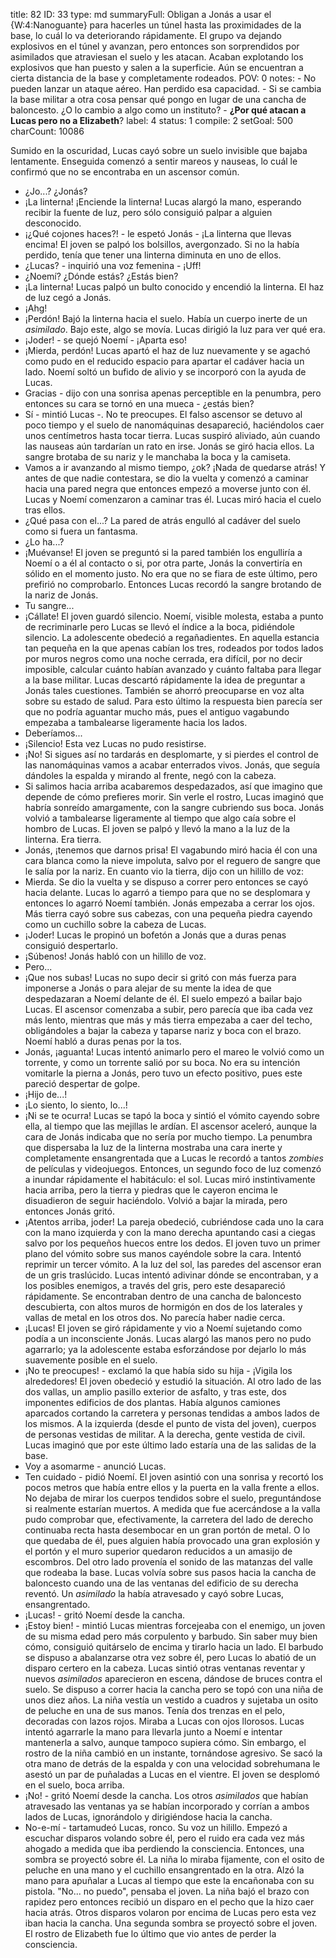 title:          82
ID:             33
type:           md
summaryFull:    Obligan a Jonás a usar el {W:4:Nanoguante} para hacerles un túnel hasta las proximidades de la base, lo cuál lo va deteriorando rápidamente. El grupo va dejando explosivos en el túnel y avanzan, pero entonces son sorprendidos por asimilados que atraviesan el suelo y les atacan. Acaban explotando los explosivos que han puesto y salen a la superficie. Aún se encuentran a cierta distancia de la base y completamente rodeados.
POV:            0
notes:          - No pueden lanzar un ataque aéreo. Han perdido esa capacidad.
                - Si se cambia la base militar a otra cosa pensar qué pongo en lugar de una cancha de baloncesto. ¿O lo cambio a algo como un instituto?
                - **¿Por qué atacan a Lucas pero no a Elizabeth**?
label:          4
status:         1
compile:        2
setGoal:        500
charCount:      10086


Sumido en la oscuridad, Lucas cayó sobre un suelo invisible que bajaba lentamente.
Enseguida comenzó a sentir mareos y nauseas, lo cuál le confirmó que no se encontraba en un ascensor común.
- ¿Jo...? ¿Jonás?
- ¡La linterna! ¡Enciende la linterna!
Lucas alargó la mano, esperando recibir la fuente de luz, pero sólo consiguió palpar a alguien desconocido.
- ¡¿Qué cojones haces?! - le espetó Jonás - ¡La linterna que llevas encima!
El joven se palpó los bolsillos, avergonzado. Si no la había perdido, tenía que tener una linterna diminuta en uno de ellos.
- ¿Lucas? - inquirió una voz femenina - ¡Uff!
- ¿Noemí? ¿Dónde estás? ¿Estás bien?
- ¡La linterna!
Lucas palpó un bulto conocido y encendió la linterna. El haz de luz cegó a Jonás.
- ¡Ahg!
- ¡Perdón!
Bajó la linterna hacia el suelo. Había un cuerpo inerte de un *asimilado*. Bajo este, algo se movía.
Lucas dirigió la luz para ver qué era.
- ¡Joder! - se quejó Noemí - ¡Aparta eso!
- ¡Mierda, perdón!
Lucas apartó el haz de luz nuevamente y se agachó como pudo en el reducido espacio para apartar el cadáver hacia un lado. Noemí soltó un bufido de alivio y se incorporó con la ayuda de Lucas.
- Gracias - dijo con una sonrisa apenas perceptible en la penumbra, pero entonces su cara se tornó en una mueca - ¿estás bien?
- Sí - mintió Lucas -. No te preocupes.
El falso ascensor se detuvo al poco tiempo y el suelo de nanomáquinas desapareció, haciéndolos caer unos centímetros hasta tocar tierra. Lucas suspiró aliviado, aún cuando las nauseas aún tardarían un rato en irse.
Jonás se giró hacia ellos. La sangre brotaba de su nariz y le manchaba la boca y la camiseta.
- Vamos a ir avanzando al mismo tiempo, ¿ok? ¡Nada de quedarse atrás!
Y antes de que nadie contestara, se dio la vuelta y comenzó a caminar hacia una pared negra que entonces empezó a moverse junto con él.
Lucas y Noemí comenzaron a caminar tras él. Lucas miró hacia el cuelo tras ellos.
- ¿Qué pasa con el...?
La pared de atrás engulló al cadáver del suelo como si fuera un fantasma.
- ¿Lo ha...?
- ¡Muévanse!
El joven se preguntó si la pared también los engulliría a Noemí o a él al contacto o si, por otra parte, Jonás la convertiría en sólido en el momento justo.
No era que no se fiara de este último, pero prefirió no comprobarlo.
Entonces Lucas recordó la sangre brotando de la nariz de Jonás.
- Tu sangre...
- ¡Cállate!
El joven guardó silencio. Noemí, visible molesta, estaba a punto de recriminarle pero Lucas se llevó el índice a la boca, pidiéndole silencio. La adolescente obedeció a regañadientes.
En aquella estancia tan pequeña en la que apenas cabían los tres, rodeados por todos lados por muros negros como una noche cerrada, era difícil, por no decir imposible, calcular cuánto habían avanzado y cuánto faltaba para llegar a la base militar.
Lucas descartó rápidamente la idea de preguntar a Jonás tales cuestiones. También se ahorró preocuparse en voz alta sobre su estado de salud.
Para esto último la respuesta bien parecía ser que no podría aguantar mucho más, pues el antiguo vagabundo empezaba a tambalearse ligeramente hacia los lados.
- Deberíamos...
- ¡Silencio!
Esta vez Lucas no pudo resistirse.
- ¡No! Si sigues así no tardarás en desplomarte, y si pierdes el control de las nanomáquinas vamos a acabar enterrados vivos.
Jonás, que seguía dándoles la espalda y  mirando al frente, negó con la cabeza.
- Si salimos hacia arriba acabaremos despedazados, así que imagino que depende de cómo prefieres morir.
Sin verle el rostro, Lucas imaginó que habría sonreído  amargamente, con la sangre cubriendo sus boca.
Jonás volvió a tambalearse ligeramente al tiempo que algo caía  sobre el hombro de Lucas. El joven se palpó y llevó la mano a la luz de la linterna.
Era tierra.
- Jonás, ¡tenemos que darnos prisa!
El vagabundo miró hacia él con una cara blanca como la nieve impoluta, salvo por el reguero de sangre que le salía por la nariz.
En cuanto vio la tierra, dijo con un hilillo de voz:
- Mierda.
Se dio la vuelta y se dispuso a correr pero entonces se cayó hacia delante. Lucas lo agarró a tiempo para que no se desplomara y entonces lo agarró Noemí también.
Jonás empezaba a cerrar los ojos. Más tierra cayó sobre sus cabezas, con una pequeña piedra cayendo como un cuchillo sobre la cabeza de Lucas.
- ¡Joder!
Lucas le propinó un bofetón a Jonás que a duras penas consiguió despertarlo.
- ¡Súbenos!
Jonás habló con un hilillo de voz.
- Pero...
- ¡Que nos subas!
Lucas no supo decir si gritó con más fuerza para imponerse a Jonás o para alejar de su mente la idea de que despedazaran a Noemí delante de él.
El suelo empezó a bailar bajo Lucas.
El ascensor comenzaba a subir, pero parecía que iba cada vez más lento, mientras que más y más tierra empezaba a caer del techo, obligándoles a bajar la cabeza y taparse nariz y boca con el brazo.
Noemí habló a duras penas por la tos.
- Jonás, ¡aguanta!
Lucas intentó animarlo pero el mareo le volvió como un torrente, y como un torrente salió por su boca.
No era su intención vomitarle la pierna a Jonás, pero tuvo un efecto positivo, pues este pareció despertar de golpe.
- ¡Hijo de...!
- ¡Lo siento, lo siento, lo...!
- ¡Ni se te ocurra!
Lucas se tapó la boca y sintió el vómito cayendo sobre ella, al tiempo que las mejillas le ardían.
El ascensor aceleró, aunque la cara de Jonás indicaba que no sería por mucho tiempo. La penumbra que dispersaba la luz de la linterna mostraba una cara inerte y completamente ensangrentada que a Lucas le recordó a tantos *zombies* de películas y videojuegos.
Entonces, un segundo foco de luz comenzó a inundar rápidamente el habitáculo: el sol. Lucas miró instintivamente hacia arriba, pero la tierra y piedras que le cayeron encima le disuadieron de seguir haciéndolo.
Volvió a bajar la mirada, pero entonces Jonás gritó.
- ¡Atentos arriba, joder!
La pareja obedeció, cubriéndose cada uno la cara con la mano izquierda y con la mano derecha apuntando casi a ciegas salvo por los pequeños huecos entre los dedos.
El joven tuvo un primer plano del vómito sobre sus manos cayéndole sobre la cara. Intentó reprimir un tercer vómito.
A la luz del sol, las paredes del ascensor eran de un gris traslúcido. Lucas intentó adivinar dónde se encontraban, y a los posibles enemigos, a través del gris, pero este desapareció rápidamente.
Se encontraban dentro de una cancha de baloncesto descubierta, con altos muros de hormigón en dos de los laterales y vallas de metal en los otros dos.
No parecía haber nadie cerca.
- ¡Lucas!
El joven se giró rápidamente y vio a Noemí sujetando como podía a un inconsciente Jonás. Lucas alargó las manos pero no pudo agarrarlo; ya la adolescente estaba esforzándose por dejarlo lo más suavemente posible en el suelo.
- ¡No te preocupes! - exclamó la que había sido su hija - ¡Vigila los alrededores!
El joven obedeció y estudió la situación.
Al otro lado de las dos vallas, un amplio pasillo exterior de asfalto, y tras este, dos imponentes edificios de dos plantas.
Había algunos camiones aparcados cortando la carretera y personas tendidas a ambos lados de los mismos. A la izquierda (desde el punto de vista del joven), cuerpos de personas vestidas de militar. A la derecha, gente vestida de civil. Lucas imaginó que por este último lado estaría una de las salidas de la base.
- Voy a asomarme - anunció Lucas.
- Ten cuidado - pidió Noemí.
El joven asintió con una sonrisa y recortó los pocos metros que había entre ellos y la puerta en la valla frente a ellos. No dejaba de mirar los cuerpos tendidos sobre el suelo, preguntándose si realmente estarían muertos. A medida que fue acercándose a la valla pudo comprobar que, efectivamente, la carretera del lado de derecho continuaba recta hasta desembocar en un gran portón de metal. O lo que quedaba de él, pues alguien había provocado una gran explosión y el portón y el muro superior quedaron reducidos a un amasijo de escombros.
Del otro lado provenía el sonido de las matanzas del valle que rodeaba la base.
Lucas volvía sobre sus pasos hacia la cancha de baloncesto cuando una de las ventanas del edificio de su derecha reventó. Un *asimilado* la había atravesado y cayó sobre Lucas, ensangrentado.
- ¡Lucas! - gritó Noemí desde la cancha.
- ¡Estoy bien! - mintió Lucas mientras forcejeaba con el enemigo, un joven de su misma edad pero más corpulento y barbudo.
Sin saber muy bien cómo, consiguió quitárselo de encima y tirarlo hacia un lado. El barbudo se dispuso a abalanzarse otra vez sobre él, pero Lucas lo abatió de un disparo certero en la cabeza.
Lucas sintió otras ventanas reventar y nuevos *asimilados* aparecieron en escena, dándose de bruces contra el suelo.
Se dispuso a correr hacia la cancha pero se topó con una niña de unos diez años.
La niña vestía un vestido a cuadros y sujetaba un osito de peluche en una de sus manos. Tenía dos trenzas en el pelo, decoradas con lazos rojos. Miraba a Lucas con ojos llorosos.
Lucas intentó agarrarle la mano para llevarla junto a Noemí e intentar mantenerla a salvo, aunque tampoco supiera cómo.
Sin embargo, el rostro de la niña cambió en un instante, tornándose agresivo. Se sacó la otra mano de detrás de la espalda y con una velocidad sobrehumana le asestó un par de puñaladas a Lucas en el vientre.
El joven se desplomó en el suelo, boca arriba.
- ¡No! - gritó Noemí desde la cancha.
Los otros *asimilados* que habían atravesado las ventanas ya se habían incorporado y corrían a ambos lados de Lucas, ignorándolo y dirigiéndose hacia la cancha.
- No-e-mí - tartamudeó Lucas, ronco. Su voz un hilillo.
Empezó a escuchar disparos volando sobre él, pero el ruido era cada vez más ahogado a medida que iba perdiendo la consciencia.
Entonces, una sombra se proyectó sobre él.
La niña lo miraba fijamente, con el osito de peluche en una mano y el cuchillo ensangrentado en la otra.
Alzó la mano para apuñalar a Lucas al tiempo que este la encañonaba con su pistola.
"No... no puedo", pensaba el joven.
La niña bajó el brazo con rapidez pero entonces recibió un disparo en el pecho que la hizo caer hacia atrás.
Otros disparos volaron por encima de Lucas pero esta vez iban hacia la cancha.
Una segunda sombra se proyectó sobre el joven.
El rostro de Elizabeth fue lo último que vio antes de perder la consciencia.